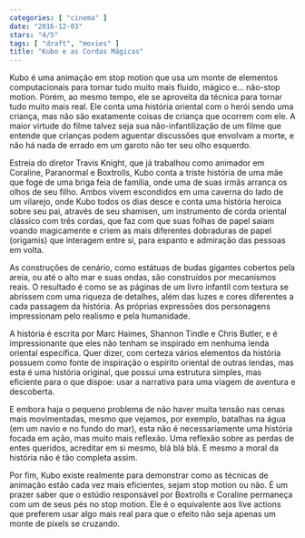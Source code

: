 ```yaml
---
categories: [ "cinema" ]
date: "2016-12-03"
stars: "4/5"
tags: [ "draft", "movies" ]
title: "Kubo e as Cordas Mágicas"
---
```

Kubo é uma animação em stop motion que usa um monte de elementos
computacionais para tornar tudo muito mais fluido, mágico e... não-stop
motion. Porém, ao mesmo tempo, ele se aproveita da técnica para tornar
tudo muito mais real. Ele conta uma história oriental com o herói sendo
uma criança, mas não são exatamente coisas de criança que ocorrem com
ele. A maior virtude do filme talvez seja sua não-infantilização de um
filme que entende que crianças podem aguentar discussões que envolvam a
morte, e não há nada de errado em um garoto não ter seu olho esquerdo.

Estreia do diretor Travis Knight, que já trabalhou como animador em
Coraline, Paranormal e Boxtrolls, Kubo conta a triste história de uma
mãe que foge de uma briga feia de família, onde uma de suas irmãs
arranca os olhos de seu filho. Ambos vivem escondidos em uma caverna do
lado de um vilarejo, onde Kubo todos os dias desce e conta uma história
heroica sobre seu pai, através de seu shamisen, um instrumento de corda
oriental clássico com três cordas, que faz com que suas folhas de papel
saiam voando magicamente e criem as mais diferentes dobraduras de papel
(origamis) que interagem entre si, para espanto e admiração das pessoas
em volta.

As construções de cenário, como estátuas de budas gigantes cobertos
pela areia, ou até o alto mar e suas ondas, são construídos por
mecanismos reais. O resultado é como se as páginas de um livro infantil
com textura se abrissem com uma riqueza de detalhes, além das luzes e
cores diferentes a cada passagem da história. As próprias expressões
dos personagens impressionam pelo realismo e pela humanidade.

A história é escrita por Marc Haimes, Shannon Tindle e Chris Butler,
e é impressionante que eles não tenham se inspirado em nenhuma
lenda oriental específica. Quer dizer, com certeza vários elementos
da história possuem como fonte de inspiração o espírito oriental
de outras lendas, mas esta é uma história original, que possui uma
estrutura simples, mas eficiente para o que dispoe: usar a narrativa
para uma viagem de aventura e descoberta.

E embora haja o pequeno problema de não haver muita tensão nas cenas
mais movimentadas, mesmo que vejamos, por exemplo, batalhas na água
(em um navio e no fundo do mar), esta não é necessariamente uma
história focada em ação, mas muito mais reflexão. Uma reflexão
sobre as perdas de entes queridos, acreditar em si mesmo, blá blá
blá. E mesmo a moral da história não é tão completa assim.

Por fim, Kubo existe realmente para demonstrar como as técnicas de
animação estão cada vez mais eficientes, sejam stop motion ou não. É
um prazer saber que o estúdio responsável por Boxtrolls e Coraline
permaneça com um de seus pés no stop motion. Ele é o equivalente aos
live actions que preferem usar algo mais real para que o efeito não
seja apenas um monte de pixels se cruzando.
